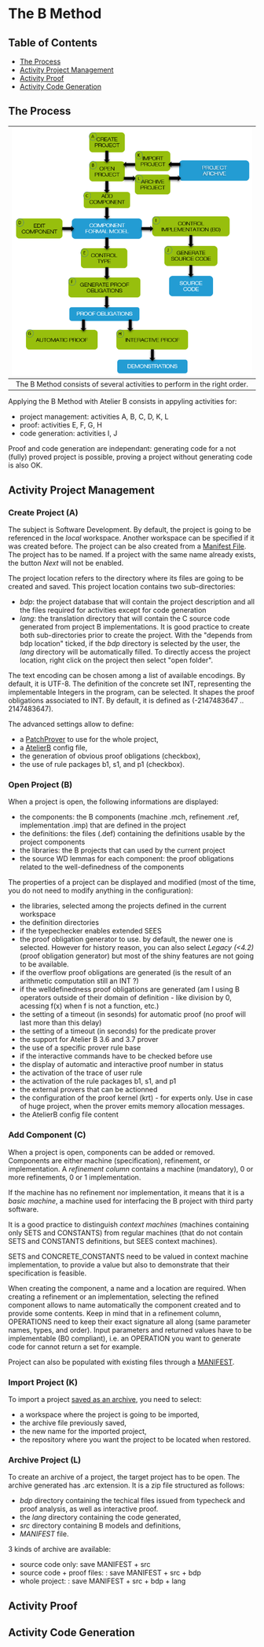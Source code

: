 # The B Method

## Table of Contents

- [The Process](#the-process)
- [Activity Project Management](#activity-project-management)
- [Activity Proof](#activity-proof)
- [Activity Code Generation](#activity-code-generation)

## The Process

| <img src="images/b-method.png" width="600" > |
|:-:|
| The B Method consists of several activities to perform in the right order. |

Applying the B Method with Atelier B consists in appyling activities for:
- project management: activities A, B, C, D, K, L
- proof: activities E, F, G, H
- code generation: activities I, J

Proof and code generation are independant: generating code for a not (fully) proved project is possible, proving a project without generating code is also OK.

## Activity Project Management

### Create Project (A)
The subject is Software Development. 
By default, the project is going to be referenced in the *local* workspace. Another workspace can be specified if it was created before. 
The project can be also created from a [Manifest File](12-files-architecture.md#manifest-file). 
The project has to be named. If a project with the same name already exists, the button *Next* will not be enabled.

The project location refers to the directory where its files are going to be created and saved.
This project location contains two sub-directories:
- *bdp*: the project database that will contain the project description and all the files required for activities except for code generation
- *lang*: the translation directory that will contain the C source code generated from project B implementations.
It is good practice to create both sub-directories prior to create the project. With the "depends from bdp location" ticked, if the *bdp* directory is selected by the user, the *lang* directory will be automatically filled.
To directly access the project location, right click on the project then select "open folder".

The text encoding can be chosen among a list of available encodings. By default, it is UTF-8.
The definition of the concrete set INT, representing the implementable Integers in the program, can be selected. It shapes the proof obligations associated to INT. By default, it is defined as (-2147483647 .. 2147483647).

The advanced settings allow to define:
- a [PatchProver](12-files-architecture.md#patchprover) to use for the whole project, 
- a [AtelierB](12-files-architecture.md#atelierb) config file,
- the generation of obvious proof obligations (checkbox),
- the use of rule packages b1, s1, and p1 (checkbox).

### Open Project (B)

When a project is open, the following informations are displayed:
- the components: the B components (machine .mch, refinement .ref, implementation .imp) that are defined in the project
- the definitions: the files (.def) containing the definitions usable by the project components 
- the libraries: the B projects that can used by the current project
- the source WD lemmas for each component: the proof obligations related to the well-definedness of the components

The properties of a project can be displayed and modified (most of the time, you do not need to modify anything in the configuration):
- the libraries, selected among the projects defined in the current workspace
- the definition directories
- if the tyepechecker enables extended SEES
- the proof obligation generator to use. by default, the newer one is selected. However for history reason, you can also select *Legacy (<4.2)* (proof obligation generator) but most of the shiny features are not going to be available.
- if the overflow proof obligations are generated (is the result of an arithmetic computation still an INT ?)
- if the welldefinedness proof obligations are generated (am I using B operators outside of their domain of definition - like division by 0, acessing f(x) when f is not a function, etc.)
- the setting of a timeout (in sesonds) for automatic proof (no proof will last more than this delay)
- the setting of a timeout (in seconds) for the predicate prover
- the support for Atelier B 3.6 and 3.7 prover
- the use of a specific prover rule base
- if the interactive commands have to be checked before use
- the display of automatic and interactive proof number in status
- the activation of the trace of user rule
- the activation of the rule packages b1, s1, and p1
- the external provers that can be actionned
- the configuration of the proof kernel (krt) - for experts only. Use in case of huge project, when the prover emits memory allocation messages.
- the AtelierB config file content

### Add Component (C)
When a project is open, components can be added or removed. Components are either machine (specification), refinement, or implementation. A *refinement column* contains a machine (mandatory), 0 or more refinements, 0 or 1 implementation. 

If the machine has no refinement nor implementation, it means that it is a *basic machine*, a machine used for interfacing the B project with third party software.

It is a good practice to distinguish *context machines* (machines containing only SETS and CONSTANTS) from regular machines (that do not contain SETS and CONSTANTS definitions, but SEES context machines).

SETS and CONCRETE_CONSTANTS need to be valued in context machine implementation, to provide a value but also to demonstrate that their specification is feasible.

When creating the component, a name and a location are required. When creating a refinement or an implementation, selecting the refined component allows to name automatically the component created and to provide some contents.
Keep in mind that in a refinement column, OPERATIONS need to keep their exact signature all along (same parameter names, types, and order). Input parameters and returned values have to be implementable (B0 compliant), i.e. an OPERATION you want to generate code for cannot return a set for example.

Project can also be populated with existing files through a [MANIFEST](12-files-architecture.md#manifest-file).

### Import Project (K)
To import a project [saved as an archive](#archive-project), you need to select:
- a workspace where the project is going to be imported, 
- the archive file previously saved,
- the new name for the imported project,
- the repository where you want the project to be located when restored.


### Archive Project (L)
To create an archive of a project, the target project has to be open.
The archive generated has .arc extension. It is a zip file structured as follows: 
- *bdp* directory containing the techical files issued from typecheck and proof analysis, as well as interactive proof. 
- the *lang* directory containing the code generated, 
- *src* directory containing B models and definitions, 
- *MANIFEST* file.

3 kinds of archive are available:
- source code only: save MANIFEST + src
- source code + proof files: : save MANIFEST + src + bdp
- whole project: : save MANIFEST + src + bdp + lang


## Activity Proof

## Activity Code Generation